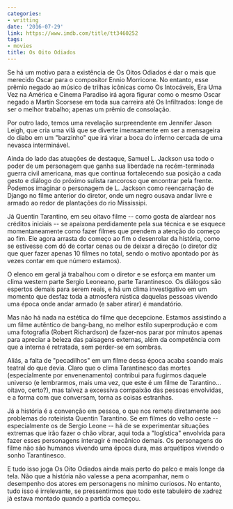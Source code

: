 ```yaml
---
categories:
- writting
date: '2016-07-29'
link: https://www.imdb.com/title/tt3460252
tags:
- movies
title: Os Oito Odiados
---
```


Se há um motivo para a existência de Os Oitos Odiados é dar o mais que merecido Oscar para o compositor Ennio Morricone. No entanto, esse prêmio negado ao músico de trilhas icônicas como Os Intocáveis, Era Uma Vez na América e Cinema Paradiso irá agora figurar como o mesmo Oscar negado a Martin Scorsese em toda sua carreira até Os Infiltrados: longe de ser o melhor trabalho; apenas um prêmio de consolação.

Por outro lado, temos uma revelação surpreendente em Jennifer Jason Leigh, que cria uma vilã que se diverte imensamente em ser a mensageira do diabo em um "barzinho" que irá virar a boca do inferno cercada de uma nevasca interminável.

Ainda do lado das atuações de destaque, Samuel L. Jackson usa todo o poder de um personagem que ganha sua liberdade na recém-terminada guerra civil americana, mas que continua fortalecendo sua posição a cada gesto e diálogo do próximo sulista rancoroso que encontrar pela frente. Podemos imaginar o personagem de L. Jackson como reencarnação de Django no filme anterior do diretor, onde um negro ousava andar livre e armado ao redor de plantações do rio Mississipi.

Já Quentin Tarantino, em seu oitavo filme -- como gosta de alardear nos créditos iniciais -- se apaixona perdidamente pela sua técnica e se esquece momentaneamente como fazer filmes que prendem a atenção do começo ao fim. Ele agora arrasta do começo ao fim o desenrolar da história, como se estivesse com dó de cortar cenas ou de deixar a direção (o diretor diz que quer fazer apenas 10 filmes no total, sendo o motivo apontado por às vezes contar em que número estamos).

O elenco em geral já trabalhou com o diretor e se esforça em manter um clima western parte Sergio Leoneano, parte Tarantinesco. Os diálogos são espertos demais para serem reais, e há um clima investigativo em um momento que desfaz toda a atmosfera rústica daquelas pessoas vivendo uma época onde andar armado (e saber atirar) é mandatório.

Mas não há nada na estética do filme que decepcione. Estamos assistindo a um filme autêntico de bang-bang, no melhor estilo superprodução e com uma fotografia (Robert Richardson) de fazer-nos parar por minutos apenas para apreciar a beleza das paisagens externas, além da competência com que a interna é retratada, sem perder-se em sombras.

Aliás, a falta de "pecadilhos" em um filme dessa época acaba soando mais teatral do que devia. Claro que o clima Tarantinesco das mortes (especialmente por envenenamento) contribui para fugirmos daquele universo (e lembrarmos, mais uma vez, que este é um filme de Tarantino... oitavo, certo?), mas talvez a excessiva compaixão das pessoas envolvidas, e a forma com que conversam, torna as coisas estranhas.

Já a história é a convenção em pessoa, o que nos remete diretamente aos problemas do roteirista Quentin Tarantino. Se em filmes do velho oeste -- especialmente os de Sergio Leone -- há de se experimentar situações extremas que irão fazer o chão vibrar, aqui toda a "logística" envolvida para fazer esses personagens interagir é mecânico demais. Os personagens do filme não são humanos vivendo uma época dura, mas arquétipos vivendo o sonho Tarantinesco.

E tudo isso joga Os Oito Odiados ainda mais perto do palco e mais longe da tela. Não que a história não valesse a pena acompanhar, nem o desempenho dos atores em personagens no mínimo curiosos. No entanto, tudo isso é irrelevante, se pressentirmos que todo este tabuleiro de xadrez já estava montado quando a partida começou.